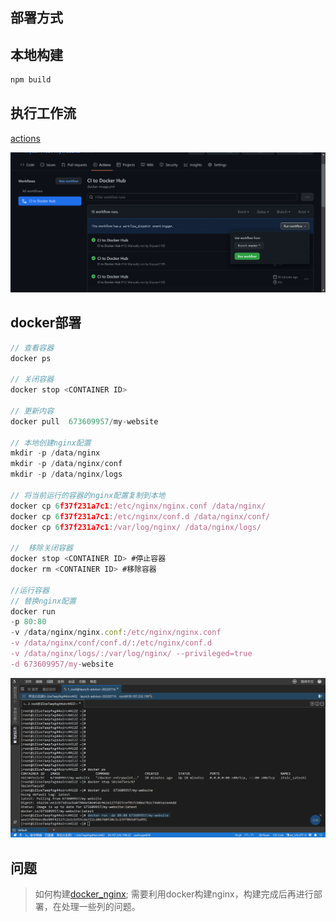 ## 部署方式

## 本地构建
```javascript
npm build
```

## 执行工作流
[actions](https://github.com/linyuan1105/MyWebSite/actions)


![](./document/img/img.png)

## docker部署

```javascript
// 查看容器
docker ps  

// 关闭容器
docker stop <CONTAINER ID>

// 更新内容
docker pull  673609957/my-website

// 本地创建nginx配置
mkdir -p /data/nginx
mkdir -p /data/nginx/conf
mkdir -p /data/nginx/logs

// 将当前运行的容器的nginx配置复制到本地
docker cp 6f37f231a7c1:/etc/nginx/nginx.conf /data/nginx/
docker cp 6f37f231a7c1:/etc/nginx/conf.d /data/nginx/conf/
docker cp 6f37f231a7c1:/var/log/nginx/ /data/nginx/logs/

//  移除关闭容器
docker stop <CONTAINER ID> #停止容器
docker rm <CONTAINER ID> #移除容器

//运行容器
// 替换nginx配置
docker run
-p 80:80  
-v /data/nginx/nginx.conf:/etc/nginx/nginx.conf 
-v /data/nginx/conf/conf.d/:/etc/nginx/conf.d  
-v /data/nginx/logs/:/var/log/nginx/ --privileged=true
-d 673609957/my-website

```
![](./document/img/img_2.png)


##  问题
>  如何构建[docker_nginx](https://hub.docker.com/_/nginx);
需要利用docker构建nginx，构建完成后再进行部署，在处理一些列的问题。
